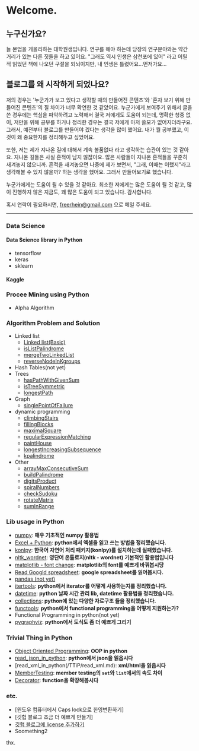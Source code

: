 # Welcome.

## 누구신가요? 

늘 본업을 게을리하는 대학원생입니다. 연구를 해야 하는데 당장의 연구분야와는 약간 거리가 있는 다른 짓들을 하고 있어요. "그래도 역시 인생은 삼천포에 있어" 라고 어릴 적 읽었던 책에 나오던 구절을 되뇌이지만, 내 인생은 틀렸어요...먼저가요... 

## 블로그를 왜 시작하게 되었나요? 

저의 경우는 '누군가가 보고 있다고 생각할 때의 만들어진 콘텐츠'와 '혼자 보기 위해 만들어진 콘텐츠'의 질 차이가 너무 확연한 것 같았어요. 누군가에게 보여주기 위해서 글을 쓴 경우에는 핵심을 파악하려고 노력해서 결국 저에게도 도움이 되는데, 명확한 청중 없이, 저만을 위해 공부를 하거나 정리한 경우는 결국 저에게 마저 쓸모가 없어지더라구요. 그래서, 예전부터 블로그를 만들어야 겠다는 생각을 많이 했어요. 내가 뭘 공부했고, 이것이 왜 중요한지를 정리해두고 싶었어요. 

또한, 저는 제가 지나온 길에 대해서 계속 볼품없다 라고 생각하는 습관이 있는 것 같아요. 지나온 길들은 사실 흔적이 남지 않잖아요. 많은 사람들이 지나온 흔적들을 꾸준히 새겨놓지 않으니까. 흔적을 새겨놓으면 나중에 제가 보면서, "그래, 이때는 이랬지"라고 생각해볼 수 있지 않을까? 하는 생각을 했어요. 그래서 만들어보기로 했습니다. 

누군가에게는 도움이 될 수 있을 것 같아요. 최소한 저에게는 많은 도움이 될 것 같고, 많이 진행하지 않은 지금도, 꽤 많은 도움이 되고 있습니다. 감사합니다. 

혹시 연락이 필요하시면, <freerhein@gmail.com> 으로 메일 주세요. 

----------------

### Data Science

#### Data Science library in Python

- tensorflow
- keras
- sklearn

#### Kaggle 

### Procee Mining using Python

- Alpha Algorithm

### Algorithm Problem and Solution

- Linked list
  - [Linked list(Basic)](/Algorithm/linkedListBasic.md)
  - [isListPalindrome](/Algorithm/linkedList_isListPalindrome.md)
  - [mergeTwoLinkedList](/Algorithm/mergeTwoLinkedLists.md)
  - [reverseNodeInKgroups](/Algorithm/reverseNodeInKGroups.md)
- Hash Tables(not yet)
- Trees
  - [hasPathWithGivenSum](/Algorithm/hasPathWithGivenSum.md)
  - [isTreeSymmetric](/Algorithm/isTreeSymmetric.md)
  - [longestPath](/Algorithm/longestPath.md)
- Graph
  - [singlePointOfFailure](/Algorithm/singlePointOfFailure.md)
- dynamic programming
  - [climbingStairs](/Algorithm/climbingStairs.md)
  - [fillingBlocks](/Algorithm/fillingBlocks.md)
  - [maximalSquare](/Algorithm/maximalSquare.md)
  - [regularExpressionMatching](/Algorithm/regularExpressionMatching.md)
  - [paintHouse](/Algorithm/paintHouse.md)
  - [longestIncreasingSubsequence](/Algorithm/longestIncreasingSubsequence.md)
  - [kpalindrome](/Algorithm/kpalindrome.md)
- Other
  - [arrayMaxConsecutiveSum](/Algorithm/arrayMaxConsecutiveSum.md)
  - [buildPalindrome](/Algorithm/buildPalindrome)
  - [digitsProduct](/Algorithm/digitsProduct)
  - [spiralNumbers](/Algorithm/spiralNumbers.md)
  - [checkSudoku](/Algorithm/checkSudoku.md)
  - [rotateMatrix](/Algorithm/rotateMatrix.md)
  - [sumInRange](/Algorithm/sumInRange.md)


### Lib usage in Python

- [numpy](/LibUsage/numpy_basic.md): **매우 기초적인 numpy 활용법**
- [Excel + Python](/LibUsage/excel_in_python.md): **python에서 엑셀을 읽고 쓰는 방법을 정리했습니다.**
- [konlpy](/LibUsage/konlpy(ing).md): **한국어 자연어 처리 패키지(konlpy)를 설치하는데 실패했습니다.**
- [nltk_wordnet](/LibUsage/nltk_wordnet.md): **영단어 온톨로지(nltk - wordnet) 기본적인 활용법입니다**
- [matplotlib - font change](LibUsage/matplotlib_change_font.md): **matplotlib의 font를 예쁘게 바꿔봅시당**
- [Read Googld spreadsheet](): **google spreadsheet를 읽어봅시다.**
- [pandas (not yet)]()
- [itertools](/LibUsage/itertools.md): **python에서 iterator를 어떻게 사용하는지를 정리했습니다.**
- [datetime](LibUsage/datetime.md): **python 날짜 시간 관리 lib, datetime 활용법을 정리했습니다.**
- [collections](LibUsage/collections.md): **python에 있는 다양한 자료구조 들을 정리했습니다.**
- [functools](LibUsage/functools.md): **python에서 functional programming을 어떻게 지원하는가?**
- Functional Programming in python(not yet)
- [pygraphviz](): **python에서 도식도 좀 더 예쁘게 그리기**

### Trivial Thing in Python

- [Object Oriented Programming](/TTiP/oop_in_python.md): **OOP in python**
- [read_json_in_python](/TTiP/read_json_in_python.md): **python에서 json을 읽읍시다**
- [read_xml_in_python(/TTiP/read_xml.md): **xml/html을 읽읍시다**
- [MemberTesting](/TTiP/Python_membertesting.md): **member testing의 `set`와 `list`에서의 속도 차이**
- [Decorator](TTip/Python_decorator.md): **function을 확장해봅시다**

### etc.

- [윈도우 컴퓨터에서 Caps lock으로 한영변환하기]
- [깃헙 블로그 조금 더 예쁘게 만들기]
- [깃헙 블로그에 license 추가하기 ](/Others/making_license.md)
- Soomething2


thx. 
